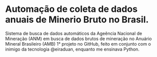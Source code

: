 # Automação de coleta de dados anuais de Minerio Bruto no Brasil.
Sistema de busca de dados automáticos da Ageência Nacional de Mineração (ANM) em busca de dados brutos de mineração no Anuário Mineral Brasileiro (AMB)
1° projeto no GitHub, feito em conjunto com o inimigo da tecnologia @eiraduan, enquanto me ensinava Python.
